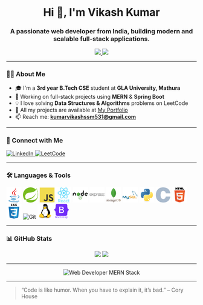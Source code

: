 <h1 align="center">Hi 👋, I'm Vikash Kumar</h1>
<h3 align="center">A passionate web developer from India, building modern and scalable full-stack applications.</h3>

<p align="center">
  <a href="https://portfoliyvikash.netlify.app/" target="_blank">
    <img src="https://img.shields.io/badge/🌐 Portfolio-blue?style=for-the-badge" />
  </a>
  <a href="mailto:kumarvikashssm531@gmail.com">
    <img src="https://img.shields.io/badge/📫 Email-red?style=for-the-badge" />
  </a>
</p>

---

### 👨‍💻 About Me

- 🎓 I'm a **3rd year B.Tech CSE** student at **GLA University, Mathura**
- 🔭 Working on full-stack projects using **MERN** & **Spring Boot**
- 💡 I love solving **Data Structures & Algorithms** problems on LeetCode
- 🚀 All my projects are available at [My Portfolio](https://portfoliyvikash.netlify.app/)
- 📫 Reach me: **kumarvikashssm531@gmail.com**

---

### 🤝 Connect with Me

<p align="left">
  <a href="https://www.linkedin.com/in/vikash-kumar2958/" target="_blank">
    <img src="https://raw.githubusercontent.com/rahuldkjain/github-profile-readme-generator/master/src/images/icons/Social/linked-in-alt.svg" alt="LinkedIn" width="40" />
  </a>
  <a href="https://leetcode.com/u/vikashsingh_2958/" target="_blank">
    <img src="https://raw.githubusercontent.com/rahuldkjain/github-profile-readme-generator/master/src/images/icons/Social/leet-code.svg" alt="LeetCode" width="40" />
  </a>
</p>

---

### 🛠️ Languages & Tools

<p align="left">
  <img src="https://raw.githubusercontent.com/devicons/devicon/master/icons/java/java-original.svg" alt="Java" width="40" height="40"/>
  <img src="https://raw.githubusercontent.com/devicons/devicon/master/icons/spring/spring-original.svg" alt="Spring" width="40" height="40"/>
  <img src="https://raw.githubusercontent.com/devicons/devicon/master/icons/javascript/javascript-original.svg" alt="JavaScript" width="40" height="40"/>
  <img src="https://raw.githubusercontent.com/devicons/devicon/master/icons/react/react-original-wordmark.svg" alt="React" width="40" height="40"/>
  <img src="https://raw.githubusercontent.com/devicons/devicon/master/icons/nodejs/nodejs-original-wordmark.svg" alt="Node.js" width="40" height="40"/>
  <img src="https://raw.githubusercontent.com/devicons/devicon/master/icons/express/express-original-wordmark.svg" alt="Express" width="40" height="40"/>
  <img src="https://raw.githubusercontent.com/devicons/devicon/master/icons/mongodb/mongodb-original-wordmark.svg" alt="MongoDB" width="40" height="40"/>
  <img src="https://raw.githubusercontent.com/devicons/devicon/master/icons/mysql/mysql-original-wordmark.svg" alt="MySQL" width="40" height="40"/>
  <img src="https://raw.githubusercontent.com/devicons/devicon/master/icons/python/python-original.svg" alt="Python" width="40" height="40"/>
  <img src="https://raw.githubusercontent.com/devicons/devicon/master/icons/c/c-original.svg" alt="C" width="40" height="40"/>
  <img src="https://raw.githubusercontent.com/devicons/devicon/master/icons/html5/html5-original-wordmark.svg" alt="HTML" width="40" height="40"/>
  <img src="https://raw.githubusercontent.com/devicons/devicon/master/icons/css3/css3-original-wordmark.svg" alt="CSS" width="40" height="40"/>
  <img src="https://www.vectorlogo.zone/logos/git-scm/git-scm-icon.svg" alt="Git" width="40" height="40"/>
  <img src="https://raw.githubusercontent.com/devicons/devicon/master/icons/linux/linux-original.svg" alt="Linux" width="40" height="40"/>
  <img src="https://raw.githubusercontent.com/devicons/devicon/master/icons/bootstrap/bootstrap-plain-wordmark.svg" alt="Bootstrap" width="40" height="40"/>
</p>

---

### 📊 GitHub Stats

<p align="center">
  <img src="https://github-readme-stats.vercel.app/api?username=vikashsingh-22&show_icons=true&theme=tokyonight" width="47%" />
  <img src="https://github-readme-streak-stats.herokuapp.com/?user=vikashsingh-22&theme=tokyonight" width="47%" />
</p>

---

<div align="center">
  <img src="https://media.giphy.com/media/qgQUggAC3Pfv687qPC/giphy.gif" alt="Web Developer MERN Stack" width="500" />
</div>

---

> “Code is like humor. When you have to explain it, it’s bad.” – Cory House
